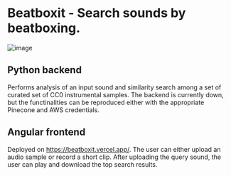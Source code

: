 # Beatboxit - Search sounds by beatboxing.
![image](https://github.com/user-attachments/assets/19289741-0adb-4a95-a905-a3a1f2b362dd)

## Python backend
Performs analysis of an input sound and similarity search among a set of curated set of CC0 instrumental samples.
The backend is currently down, but the functinalities can be reproduced either with the appropriate Pinecone and AWS credentials.

## Angular frontend
Deployed on https://beatboxit.vercel.app/. 
The user can either upload an audio sample or record a short clip. After uploading the query sound, the user can play and download the top search results.
